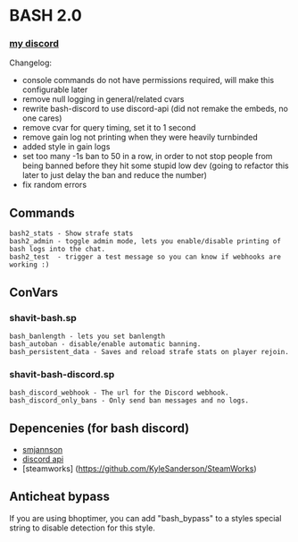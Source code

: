 # BASH 2.0

### [my discord](https://discord.gg/j9nfnjcUVd)

Changelog:
  - console commands do not have permissions required, will make this configurable later
  - remove null logging in general/related cvars
  - rewrite bash-discord to use discord-api (did not remake the embeds, no one cares)
  - remove cvar for query timing, set it to 1 second
  - remove gain log not printing when they were heavily turnbinded
  - added style in gain logs
  - set too many -1s ban to 50 in a row, in order to not stop people from being banned before they hit some stupid low dev (going to refactor this later to just delay the ban and reduce the number)
  - fix random errors

## Commands

```
bash2_stats - Show strafe stats
bash2_admin - toggle admin mode, lets you enable/disable printing of bash logs into the chat.
bash2_test  - trigger a test message so you can know if webhooks are working :)
```

## ConVars

### shavit-bash.sp

```
bash_banlength - lets you set banlength
bash_autoban - disable/enable automatic banning.
bash_persistent_data - Saves and reload strafe stats on player rejoin.
```

### shavit-bash-discord.sp

```
bash_discord_webhook - The url for the Discord webhook.
bash_discord_only_bans - Only send ban messages and no logs.
```

## Depencenies (for bash discord)

* [smjannson](https://github.com/davenonymous/SMJansson/tree/master/bin)
* [discord api](https://forums.alliedmods.net/showthread.php?t=292448)
* [steamworks] (https://github.com/KyleSanderson/SteamWorks)

## Anticheat bypass

If you are using bhoptimer, you can add "bash_bypass" to a styles special string to disable detection for this style.

